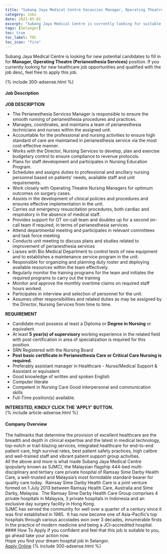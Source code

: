 ```yaml
---
title: "Subang Jaya Medical Centre Vacancies Manager, Operating Theatre (Perianesthesia Services)" 
category: Jobs 
date: 2021-05-01 
excerpt: "Subang Jaya Medical Centre is currently looking for suitable person to fill in the Manager, Operating Theatre (Perianesthesia Services) which positioned at Selangor" 
tags: [Selangor] 
toc: true 
toc_label: TOC 
toc_icon: "fire" 
--- 
```


<p>Subang Jaya Medical Centre is looking for new potential candidates to fill in for <b>Manager, Operating Theatre (Perianesthesia Services)</b> position. If you currently looking for new healthcare job opportunities and qualified with the job desc, feel free to apply this job.
</p>{% include 300-adsense.html %} 
<div><div><h4>Job Description</h4></div><div><div><span><div><div><strong>JOB DESCRIPTION</strong></div><ul><li>The Perianesthesia Services Manager is responsible to ensure the smooth running of perianesthesia procedures and practices.</li><li>Manages, coordinates, and maintains a team of perianesthesia technicians and nurses within the assigned unit.</li><li>Accountable for the professional and nursing activities to ensure high standard of care are maintained in perianesthesia service via the most cost-effective manner.</li><li>Works with the Director, Nursing Services to develop, plan and exercise budgetary control to ensure compliance to revenue protocols.</li><li>Plans for staff development and participates in Nursing Education Program.</li><li>Schedules and assigns duties to professional and ancillary nursing personnel based on patients&#8217; needs, available staff and unit requirements.</li><li>Work closely with Operating Theatre Nursing Managers for optimum outcomes on surgery cases.</li><li>Assists in the development of clinical policies and procedures and ensures effective implementation in the unit.</li><li>Carries out emergency resuscitation procedures, both cardiac and respiratory in the absence of medical staff.</li><li>Provides support for OT on-call team and doubles up for a second on-call team if required, in terms of perianesthesia services</li><li>Attend departmental meeting and participates in relevant committees and task force meeting</li><li>Conducts unit meeting to discuss plans and studies related to improvement of perianesthesia services</li><li>Liaises with Bio Medical Department to control tests of new equipment and to establishes a maintenance service program in the unit.</li><li>Responsible for organizing and planning duty roster and deploying available resources within the team effectively.</li><li>Regularly monitor the training programs for the team and initiates the required programs to carry out the training</li><li>Monitor and approve the monthly overtime claims on required staff hours worked.</li><li>Participates in interview and selection of personnel for the unit.</li><li>Assumes other responsibilities and related duties as may be assigned by the Director, Nursing Services from time to time.</li></ul><div><strong>REQUIREMENT</strong></div><ul><li>Candidate must possess at least a Diploma or&#160;<strong>Degree in Nursing</strong> or equivalent.</li><li>At least <strong>5 year(s) of supervisory&#160;</strong>working experience in the related field&#160; with post certification in area of specialization&#160;is required for this position.</li><li>SRN Registered with the Nursing Board</li><li><strong>Post basic certificate in Perianesthesia Care or Critical Care Nursing is required.</strong></li><li>Preferably assistant manager in Healthcare - Nurse/Medical Support &amp; Assistant or equivalent</li><li>Good knowledge of written and spoken English</li><li>Computer literate</li><li>Competent in Nursing Care&#160;Good interpersonal and communication skills</li><li>Full-Time position(s) available.</li></ul><div><strong>INTERESTED, KINDLY CLICK THE 'APPLY' BUTTON.</strong></div></div></span></div></div></div> 
{% include article-adsense.html %} 
<div><div><h4>Company Overview</h4></div><div><div><span><div><div>
<div>
		The hallmarks that determine the provision of excellent healthcare are the breadth and depth in clinical expertise and the latest in medical technology, top-notch or trail-blazing services, integrated healthcare for end-to-end patient care, high survival rates, best patient safety practices, high calibre and well-trained staff and vibrant patient support group activities.</div>
<div>
		All the above and more is what made Subang Jaya Medical Centre (popularly known as SJMC), the Malaysian flagship 444-bed multi-disciplinary and tertiary care private hospital of Ramsay Sime Darby Health Care, a well-trusted and Malaysia&#8217;s most formidable standard-bearer for quality care today.&#160; Ramsay Sime Darby Health Care is a joint venture formed on 1 July 2013 between Ramsay Health Care, Australia and Sime Darby, Malaysia.&#160; The Ramsay Sime Darby Health Care Group comprises 4 private hospitals in Malaysia, 3 private hospitals in Indonesia and an exclusive day surgery facility in Hong Kong.</div>
<div>
		SJMC has served the community for well over a quarter of a century since it was first established in 1985.&#160; It has now become one of Asia-Pacific&#8217;s top hospitals through various accolades won over 3 decades, innumerable firsts in the practice of modern medicine and being a JCI-accredited hospital.</div>
</div></div></span></div></div></div> 
#### How To Apply 
If you confident and feel that this job is suitable to you, go ahead take your action now. <br/> 
Hope you find your dream hospital job in Selangor. <br/> 
<a href="https://www.jobstreet.com.my/en/job/manager-operating-theatre-perianesthesia-services-4523759?jobId=jobstreet-my-job-4523759" class="btn btn--warning" target="_blank" rel="nofollow noopenner">Apply Online</a> 
{% include 300-adsense.html %} 